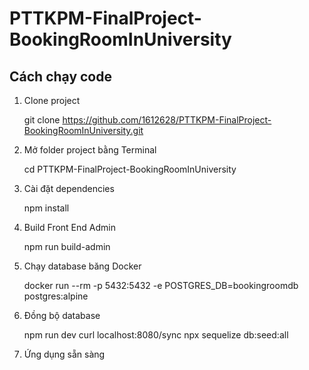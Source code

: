 # PTTKPM-FinalProject-BookingRoomInUniversity

## Cách chạy code
1. Clone project
    
    git clone https://github.com/1612628/PTTKPM-FinalProject-BookingRoomInUniversity.git
    
2. Mở folder project bằng Terminal

    cd PTTKPM-FinalProject-BookingRoomInUniversity
    
3. Cài đặt dependencies

    npm install
    
4. Build Front End Admin

    npm run build-admin
    
5. Chạy database băng Docker

    docker run --rm -p 5432:5432 -e POSTGRES_DB=bookingroomdb postgres:alpine
    
6. Đồng bộ database

    npm run dev
    curl localhost:8080/sync
    npx sequelize db:seed:all
    
7. Ứng dụng sẵn sàng
